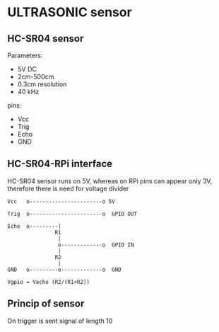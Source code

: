 # ULTRASONIC sensor

## HC-SR04 sensor

Parameters:
* 5V DC
* 2cm-500cm
* 0.3cm resolution
* 40 kHz

pins:
* Vcc
* Trig
* Echo
* GND

## HC-SR04-RPi interface

HC-SR04 sensor runs on 5V, whereas on RPi pins can appear only 3V, therefore there is need for voltage divider

```
Vcc   o-----------------------o 5V

Trig  o-----------------------o  GPIO OUT

Echo  o---------|
               R1
                |
                o-------------o  GPIO IN
                |
               R2
                |
GND   o---------o-------------o  GND

Vgpio = Vecho (R2/(R1+R2))

```

## Princip of sensor

On trigger is sent signal of length 10
